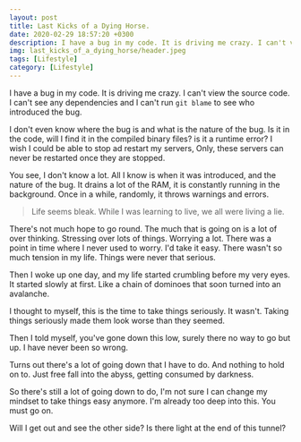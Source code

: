 ```yaml
---
layout: post
title: Last Kicks of a Dying Horse.
date: 2020-02-29 18:57:20 +0300
description: I have a bug in my code. It is driving me crazy. I can't view the source code. I can't see any dependencies. 
img: last_kicks_of_a_dying_horse/header.jpeg
tags: [Lifestyle]
category: [Lifestyle]
---
```

I have a bug in my code. It is driving me crazy. I can't view the source code. I can't see any dependencies and I can't run `git blame` to see who introduced the bug.

I don't even know where the bug is and what is the nature of the bug. Is it in the code, will I find it in the compiled binary files? is it a runtime error? I wish I could be able to stop ad restart my servers, Only, these servers can never be restarted once they are stopped.

You see, I don't know a lot. All I know is when it was introduced, and the nature of the bug. It drains a lot of the RAM, it is constantly running in the background. Once in a while, randomly, it throws warnings and errors.

> Life seems bleak.
While I was learning to live, we all were living a lie.

There's not much hope to go round.
The much that is going on is a lot of over thinking. Stressing over lots of things. Worrying a lot. There was a point in time where I never used to worry. I'd take it easy. There wasn't so much tension in my life. Things were never that serious.

Then I woke up one day, and my life started crumbling before my very eyes. It started slowly at first. Like a chain of dominoes that soon turned into an avalanche. 

I thought to myself, this is the time to take things seriously.
It wasn't. 
Taking things seriously made them look worse than they seemed. 

Then I told myself, you've gone down this low, surely there no way to go but up. 
I have never been so wrong.

Turns out there's a lot of going down that I have to do.
And nothing to hold on to. Just free fall into the abyss, getting consumed by darkness.

So there's still a lot of going down to do, I'm not sure I can change my mindset to take things easy anymore. I'm already too deep into this. You must go on.

Will I get out and see the other side? Is there light at the end of this tunnel?
